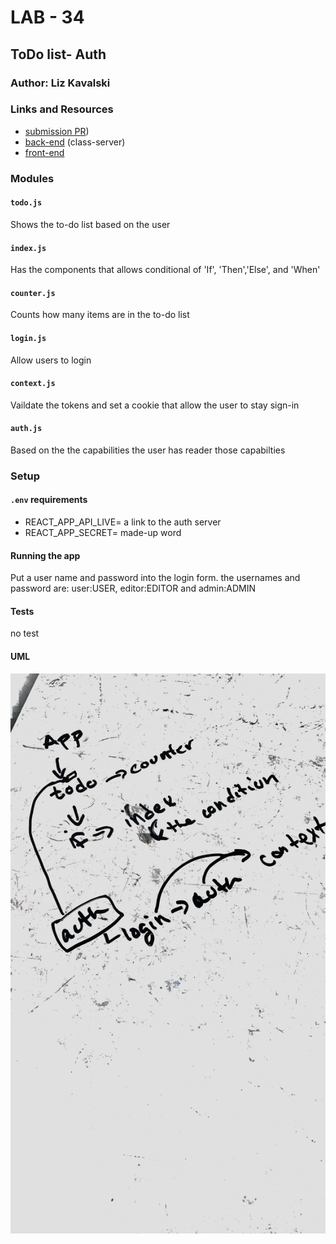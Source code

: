 # LAB - 34

## ToDo list- Auth

### Author: Liz Kavalski

### Links and Resources
* [submission PR](http://xyz.com))
* [back-end](https://api-js401.herokuapp.com) (class-server)
* [front-end](https://codesandbox.io/s/class-34-starter-code-todo-q1sxu)


### Modules
#### `todo.js`
Shows the to-do list based on the user
#### `index.js`
Has the components that allows conditional of 'If', 'Then','Else', and 'When'
#### `counter.js`
Counts how many items are in the to-do list
#### `login.js`
Allow users to login
#### `context.js`
Vaildate the tokens and set a cookie that allow the user to stay sign-in
#### `auth.js`
Based on the the capabilities the user has reader those capabilties


### Setup
#### `.env` requirements
* REACT_APP_API_LIVE= a link to the auth server
* REACT_APP_SECRET= made-up word


#### Running the app
Put a user name and password into the login form. the usernames and password are: user:USER, editor:EDITOR and admin:ADMIN
#### Tests
no test

#### UML
![UML](UML-lab-34.jpg)
